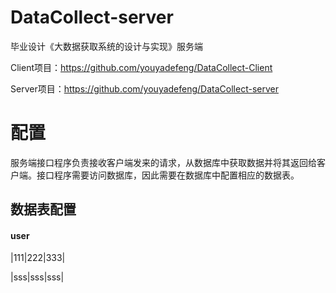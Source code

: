 # DataCollect-server

毕业设计《大数据获取系统的设计与实现》服务端

Client项目：https://github.com/youyadefeng/DataCollect-Client

Server项目：https://github.com/youyadefeng/DataCollect-server

# 配置

服务端接口程序负责接收客户端发来的请求，从数据库中获取数据并将其返回给客户端。接口程序需要访问数据库，因此需要在数据库中配置相应的数据表。

## 数据表配置

#### user

|111|222|333|

|sss|sss|sss|